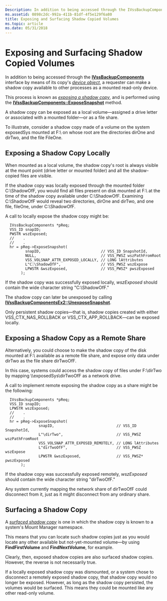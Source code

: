 ```yaml
---
Description: In addition to being accessed through the IVssBackupComponents interface by means of its copy's device object, a requester can make a shadow copy available to other processes as a mounted read-only device.
ms.assetid: 0898c2dc-992a-411b-81df-4f5e129f6a80
title: Exposing and Surfacing Shadow Copied Volumes
ms.topic: article
ms.date: 05/31/2018
---
```


# Exposing and Surfacing Shadow Copied Volumes

In addition to being accessed through the [**IVssBackupComponents**](/windows/desktop/api/VsBackup/nl-vsbackup-ivssbackupcomponents) interface by means of its copy's [*device object*](vssgloss-d.md), a requester can make a shadow copy available to other processes as a mounted read-only device.

This process is known as [*exposing a shadow copy*](vssgloss-e.md), and is performed using the [**IVssBackupComponents::ExposeSnapshot**](/windows/desktop/api/VsBackup/nf-vsbackup-ivssbackupcomponents-exposesnapshot) method.

A shadow copy can be exposed as a local volume—assigned a drive letter or associated with a mounted folder—or as a file share.

To illustrate, consider a shadow copy made of a volume on the system exposedSys mounted at F:\\ on whose root are the directories dirOne and dirTwo, and the file FileOne.

## Exposing a Shadow Copy Locally

When mounted as a local volume, the shadow copy's root is always visible at the mount point (drive letter or mounted folder) and all the shadow-copied files are visible.

If the shadow copy was locally exposed through the mounted folder C:\\ShadowOfF, you would find all files present on disk mounted at F:\\ at the time of the shadow copy available under C:\\ShadowOfF. Examining C:\\ShadowOfF would reveal two directories, dirOne and dirTwo, and one file, fileOne, under C:\\ShadowOfF.

A call to locally expose the shadow copy might be:

``` syntax
  IVssBackupComponents *pReq;
  VSS_ID snapID;
  PWSTR wszExposed;
  //    .
  //    .
  hr = pReg->ExposeSnapshot(
         snapID,                           // VSS_ID SnapshotId,
         NULL,                             // VSS_PWSZ wszPathFromRoot
         VSS_VOLSNAP_ATTR_EXPOSED_LOCALLY, // LONG lAttributes
         L"C:\ShadowOfF",                  // VSS_PWSZ wszExpose
         LPWSTR &wszExposed,               // VSS_PWSZ* pwszExposed
       );
```

If the shadow copy was successfully exposed locally, *wszExposed* should contain the wide character string "C:\\ShadowOfF."

The shadow copy can later be unexposed by calling [**IVssBackupComponentsEx2::UnexposeSnapshot**](/windows/desktop/api/VsBackup/nf-vsbackup-ivssbackupcomponentsex2-unexposesnapshot).

Only persistent shadow copies—that is, shadow copies created with either VSS\_CTX\_NAS\_ROLLBACK or VSS\_CTX\_APP\_ROLLBACK—can be exposed locally.

## Exposing a Shadow Copy as a Remote Share

Alternatively, you could choose to make the shadow copy of the disk mounted at F:\\ available as a remote file share, and expose only data under dirTwo as the file share dirTwoOfF.

In this case, systems could access the shadow copy of files under F:\\dirTwo by mapping \\\\exposedSys\\dirTwoOfF as a network drive.

A call to implement remote exposing the shadow copy as a share might be the following:

``` syntax
  IVssBackupComponents *pReq;
  VSS_ID snapID;
  LPWSTR wszExposed;
  //    .
  //    .
  hr = pReg->ExposeSnapshot(
               snapID,                            // VSS_ID SnapshotId,
               L"\dirTwo",                        // VSS_PWSZ wszPathFromRoot
               VSS_VOLSNAP_ATTR_EXPOSED_REMOTELY, // LONG lAttributes
               L"dirTwoOfF",                      // VSS_PWSZ wszExpose
               LPWSTR &wszExposed,                // VSS_PWSZ* pwszExposed
       );
```

If the shadow copy was successfully exposed remotely, *wszExposed* should contain the wide character string "dirTwoOfF."

Any system currently mapping the network share of dirTwoOfF could disconnect from it, just as it might disconnect from any ordinary share.

## Surfacing a Shadow Copy

A [*surfaced shadow copy*](vssgloss-s.md) is one in which the shadow copy is known to a system's Mount Manager namespace.

This means that you can locate such shadow copies just as you would locate any other available but not-yet-mounted volume—by using **FindFirstVolume** and **FindNextVolume**, for example.

Clearly, then, exposed shadow copies are also surfaced shadow copies. However, the reverse is not necessarily true.

If a locally exposed shadow copy was dismounted, or a system chose to disconnect a remotely exposed shadow copy, that shadow copy would no longer be exposed. However, as long as the shadow copy persisted, the volumes would be surfaced. This means they could be mounted like any other read-only volume.

 

 



